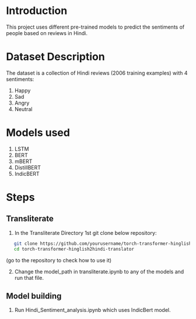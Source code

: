 # Introduction

This project uses different pre-trained models to predict the sentiments of people based on reviews in Hindi.

# Dataset Description

The dataset is a collection of Hindi reviews (2006 training examples) with 4 sentiments:

1. Happy
2. Sad
3. Angry
4. Neutral

# Models used

1. LSTM
2. BERT
3. mBERT
4. DistillBERT
5. IndicBERT

# Steps

## Transliterate

1. In the Transliterate Directory 1st git clone below repository:

```bash
   git clone https://github.com/yourusername/torch-transformer-hinglish2hindi-translator.git
   cd torch-transformer-hinglish2hindi-translator
```

(go to the repository to check how to use it)

2. Change the model_path in transliterate.ipynb to any of the models and run that file.

## Model building

1. Run Hindi_Sentiment_analysis.ipynb which uses IndicBert model.
